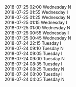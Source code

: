 2018-07-25 02:00 Wednesday  N  
2018-07-25 01:55 Wednesday  I  
2018-07-25 01:25 Wednesday  N  
2018-07-25 01:15 Wednesday  I  
2018-07-25 01:00 Wednesday  N  
2018-07-25 00:55 Wednesday  I  
2018-07-25 00:45 Wednesday  N  
2018-07-24 22:15 Tuesday  I  
2018-07-24 09:10 Tuesday  N  
2018-07-24 09:05 Tuesday  I  
2018-07-24 09:00 Tuesday  N  
2018-07-24 08:35 Tuesday  I  
2018-07-24 08:25 Tuesday  N  
2018-07-24 08:00 Tuesday  I  
2018-07-24 04:05 Tuesday  N  
